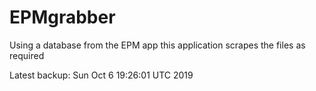 # EPMgrabber
Using a database from the EPM app this application scrapes the files as required


Latest backup: Sun Oct 6 19:26:01 UTC 2019
